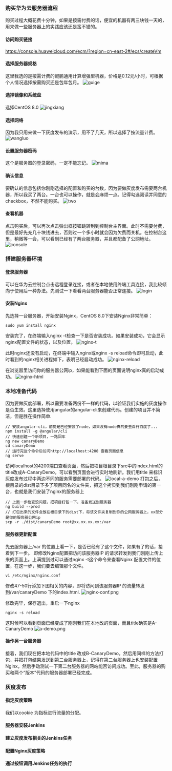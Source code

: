 ### 购买华为云服务器流程
购买过程大概花费十分钟，如果是按需付费的话，便宜的机器有两三块钱一天的，用来做一些服务器上的实践应该还是蛮不错的。

#### 访问购买链接
https://console.huaweicloud.com/ecm/?region=cn-east-2#/ecs/createVm

#### 选择服务器规格
这里我选的是按需计费的鲲鹏通用计算增强型机器，价格是0.12元/小时，可根据个人情况选择按需购买还是包年包月。
![guige](./img/guige.png)

#### 选择镜像和系统盘
选择CentOS 8.0
![jingxiang](./img/jingxiang.png)

#### 选择网络
因为我只用来做一下灰度发布的演示，用不了几天，所以选择了按流量计费。
![wangluo](./img/wangluo.png)

#### 设置服务器密码
这个是服务器的登录密码，一定不能忘记。
![mima](./img/mima.png)

#### 确认信息
要确认的信息包括你刚刚选择的配置和购买的台数，因为要做灰度发布需要两台机器，所以我买了两台。一台也可以操作，就是会麻烦一点。记得勾选阅读并同意的checkbox，不然不能购买。
![two](./img/two.png)

#### 查看机器
点击购买后，可以再次点击弹出框按钮跳转到到控制台主界面。此时不需要付费，但是最好先充几十块钱进去，否则过一个多小时就会因为欠费而关机。在控制台这里，稍微等一会，可以看到已经有了两台服务器，并且都配备了公网地址。
![console](./img/console.png)

### 搭建服务器环境
#### 登录服务器
可以在华为云控制台点击远程登录连接，或者在本地使用终端工具连接，我比较倾向于使用后一种办法。先测试一下看看两台服务器能否正常连接。
![login](./img/login.jpg)

#### 安装Nginx
先选择一台服务器，开始安装Nginx，CentOS 8.0下安装Nginx非常简单：
```
sudo yum install nginx
```
安装完了，在终端输入nginx -t检查一下是否安装成功。如果安装成功，它会显示nginx配置文件的状态，以及位置。
![nginx-t](./img/nginx-t.png)

此时nginx还没有启动，在终端中输入nginx或nginx -s reload命令即可启动，此时看到的nginx相关进程如下，表明已经启动成功。
![nginx-reload](./img/nginx-reload.png)

在浏览器里访问你的服务器公网ip，如果能看到下面的页面说明nginx真的启动成功。
![nginx-html](./img/nginx-html.jpg)

### 本地准备代码
因为要做灰度部署，所以需要准备两份不一样的代码，以验证我们实施的灰度操作是否生效。这里选择使用angular的angular-cli来创建代码。创建的项目并不简洁，但是胜在操作简单.
```
// 安装angular-cli，前提是已经安装了node，如果没有node真的要去自行百度了...
npm install -g @angular/cli
// 快速创建一个新项目，一路回车
ng new canaryDemo
cd canaryDemo
// 运行完这个命令后访问http://localhost:4200 查看页面信息
ng serve
```
访问localhost的4200端口查看页面，然后把项目根目录下src中的index.html的title改成A-CanaryDemo，可以看到页面会进行实时地刷新。我们用title 来标识灰度发布过程中两边不同的服务需要部署的代码。
![local-a-demo](./img/local-a-demo.jpg)
打包之后，根目录的dist目录下多了项目同名的文件夹，把这个拷贝到我们刚刚申请的第一台，也就是我们安装了nginx的服务器上
```
// 上面一步检查没问题，把项目打包一下，准备发送到服务器
ng build --prod
// 打包出来的文件会放在根目录下的dist下，将该文件夹复制到你的公网服务器上，xx部分是你的服务器公网ip
scp -r ./dist/canaryDemo root@xx.xx.xx.xx:/var
```

#### 服务器更新配置
先去服务器上/var 的位置上看一下，是否已经有了这个文件，如果有了的话，接着到下一步。
即修改Nginx配置把访问该服务器IP 的请求转发到我们刚刚上传上来的页面上。上满提到过可以通过nginx -t这个命令来查看Nginx 配置文件的位置，在这一步，我们要去编辑那个文件。
```
vi /etc/nginx/nginx.conf
```
修改47-50行添加下图相关的内容，即将访问到该服务器IP 的流量转发到/var/canaryDemo 下的index.html.
![nginx-conf.png](./img/nginx-conf.png)

修改完毕，保存退出，重启一下nginx
```
nginx -s reload
```
这时候可以看到页面已经变成了刚刚我们在本地改的页面，而且title确实是A-CanaryDemo
![a-demo.png](./img/a-demo.png)

#### 操作另一台服务器
接着，我们现在把本地代码中的title 改成B-CanaryDemo，然后用同样的方法打包，并把打包结果发送到第二台服务器上，记得在第二台服务器上也安装配置Nginx，然后手动测试一下第二台服务器的网站能否访问成功。至此，服务器的购买和两个“版本”代码的服务器部署已经完成。


### 灰度发布

#### 指定灰度策略
我们以cookie 为指标进行流量的分配。

#### 服务器安装Jenkins

#### 建立灰度发布相关的Jenkins任务

#### 配置Nginx灰度策略

#### 通过按钮调用Jenkins任务的执行


